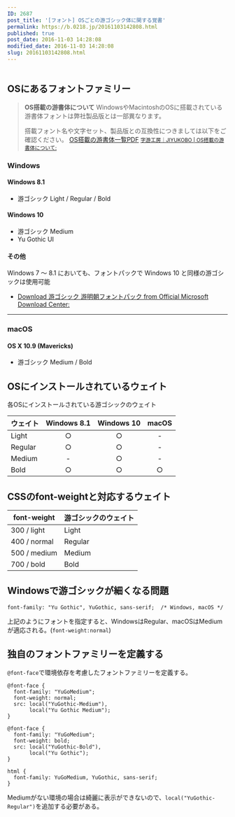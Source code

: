 ```yaml
---
ID: 2687
post_title: '[フォント] OSごとの游ゴシック体に関する覚書'
permalink: https://b.0218.jp/20161103142808.html
published: true
post_date: 2016-11-03 14:28:08
modified_date: 2016-11-03 14:28:08
slug: 20161103142808.html
---
```

<img src="https://i.imgur.com/jkDDNE4m.gif" alt="" />

<!--more-->

<h2>OSにあるフォントファミリー</h2>

<blockquote>
  <strong>OS搭載の游書体について</strong>
  WindowsやMacintoshのOSに搭載されている游書体フォントは弊社製品版とは一部異なります。
  
  搭載フォント名や文字セット、製品版との互換性につきましては以下をご確認ください。
  <a href="http://www.jiyu-kobo.co.jp/wp@test/wp-content/uploads/2016/10/compatibility_1610.pdf" target="_blank">OS搭載の游書体一覧PDF</a>
  <small><a href="http://www.jiyu-kobo.co.jp/os-installed-y/">字游工房｜JIYUKOBO | OS搭載の游書体について:</a></small>
</blockquote>

<h3>Windows</h3>

<h4>Windows 8.1</h4>

<ul>
<li>游ゴシック Light / Regular / Bold</li>
</ul>

<h4>Windows 10</h4>

<ul>
<li>游ゴシック Medium</li>
<li>Yu Gothic UI</li>
</ul>

<h4>その他</h4>

Windows 7 ～ 8.1 においても、フォントパックで Windows 10 と同様の游ゴシックは使用可能

<ul>
<li><a href="https://www.microsoft.com/ja-jp/download/details.aspx?id=49116">Download 游ゴシック 游明朝フォントパック from Official Microsoft Download Center:</a></li>
</ul>

<hr />

<h3>macOS</h3>

<h4>OS X 10.9 (Mavericks)</h4>

<ul>
<li>游ゴシック Medium / Bold</li>
</ul>

<h2>OSにインストールされているウェイト</h2>

各OSにインストールされている游ゴシックのウェイト

<table>
<thead>
<tr>
  <th>ウェイト</th>
  <th align="center">Windows 8.1</th>
  <th align="center">Windows 10</th>
  <th align="center">macOS</th>
</tr>
</thead>
<tbody>
<tr>
  <td>Light</td>
  <td align="center">○</td>
  <td align="center">○</td>
  <td align="center">-</td>
</tr>
<tr>
  <td>Regular</td>
  <td align="center">○</td>
  <td align="center">○</td>
  <td align="center">-</td>
</tr>
<tr>
  <td>Medium</td>
  <td align="center">-</td>
  <td align="center">○</td>
  <td align="center">-</td>
</tr>
<tr>
  <td>Bold</td>
  <td align="center">○</td>
  <td align="center">○</td>
  <td align="center">○</td>
</tr>
</tbody>
</table>

<h2>CSSのfont-weightと対応するウェイト</h2>

<table>
<thead>
<tr>
  <th>font-weight</th>
  <th>游ゴシックのウェイト</th>
</tr>
</thead>
<tbody>
<tr>
  <td>300 / light</td>
  <td>Light</td>
</tr>
<tr>
  <td>400 / normal</td>
  <td>Regular</td>
</tr>
<tr>
  <td>500 / medium</td>
  <td>Medium</td>
</tr>
<tr>
  <td>700 / bold</td>
  <td>Bold</td>
</tr>
</tbody>
</table>

<h2>Windowsで游ゴシックが細くなる問題</h2>

<pre><code class="language-css">font-family: "Yu Gothic", YuGothic, sans-serif;  /* Windows, macOS */
</code></pre>

上記のようにフォントを指定すると、WindowsはRegular、macOSはMediumが適応される。(<code>font-weight:normal</code>)

<h2>独自のフォントファミリーを定義する</h2>

<code>@font-face</code>で環境依存を考慮したフォントファミリーを定義する。

<pre><code class="language-css">@font-face {
  font-family: "YuGoMedium";
  font-weight: normal;
  src: local("YuGothic-Medium"),
       local("Yu Gothic Medium");
}

@font-face {
  font-family: "YuGoMedium";
  font-weight: bold;
  src: local("YuGothic-Bold"),
       local("Yu Gothic");
}

html {
  font-family: YuGoMedium, YuGothic, sans-serif;
}
</code></pre>

Mediumがない環境の場合は綺麗に表示ができないので、<code>local("YuGothic-Regular")</code>を追加する必要がある。
